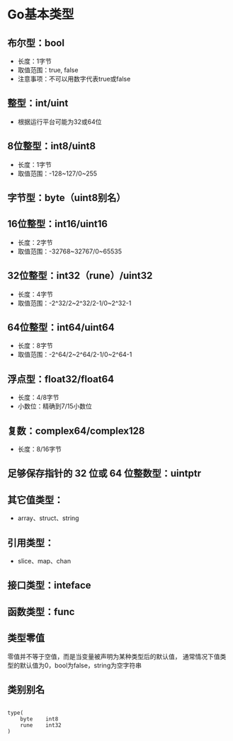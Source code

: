 # Go基本类型

## 布尔型：bool

* 长度：1字节
* 取值范围：true, false
* 注意事项：不可以用数字代表true或false

## 整型：int/uint

* 根据运行平台可能为32或64位

## 8位整型：int8/uint8

* 长度：1字节
* 取值范围：-128~127/0~255

## 字节型：byte（uint8别名）

## 16位整型：int16/uint16

* 长度：2字节
* 取值范围：-32768~32767/0~65535

## 32位整型：int32（rune）/uint32

* 长度：4字节
* 取值范围：-2^32/2~2^32/2-1/0~2^32-1

## 64位整型：int64/uint64

* 长度：8字节
* 取值范围：-2^64/2~2^64/2-1/0~2^64-1

## 浮点型：float32/float64

* 长度：4/8字节
* 小数位：精确到7/15小数位

## 复数：complex64/complex128

* 长度：8/16字节

## 足够保存指针的 32 位或 64 位整数型：uintptr

## 其它值类型：

* array、struct、string

## 引用类型：

* slice、map、chan

## 接口类型：inteface

## 函数类型：func

## 类型零值

零值并不等于空值，而是当变量被声明为某种类型后的默认值，
通常情况下值类型的默认值为0，bool为false，string为空字符串

## 类别别名

```

type(
    byte    int8
    rune    int32
)

```

